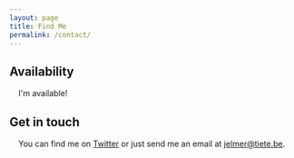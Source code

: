 ```yaml
---
layout: page
title: Find Me
permalink: /contact/
---
```


## Availability
&nbsp;&nbsp;&nbsp;&nbsp;I'm available!

## Get in touch
&nbsp;&nbsp;&nbsp;&nbsp;You can find me on [Twitter](https://twitter.com/jelmt) or just send me an email at [jelmer@tiete.be](mailto:jelmer@tiete.be).